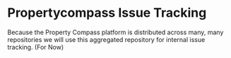 Propertycompass Issue Tracking
===

Because the Property Compass platform is distributed across many, many repositories we will use this aggregated repository for internal issue tracking. (For Now)
